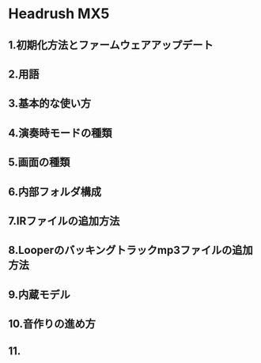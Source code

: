 # Headrush MX5
## 1.初期化方法とファームウェアアップデート
## 2.用語
## 3.基本的な使い方
## 4.演奏時モードの種類
## 5.画面の種類
## 6.内部フォルダ構成
## 7.IRファイルの追加方法
## 8.Looperのバッキングトラックmp3ファイルの追加方法
## 9.内蔵モデル
## 10.音作りの進め方
## 11.

